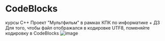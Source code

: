 # CodeBlocks
курсы C++
Проект "Мультфильм" в рамках КПК по информатике + ДЗ
Для того, чтобы файл отображался в кодировке UTF8, поменяйте кодировку в CodeBlocks 
![image](https://user-images.githubusercontent.com/45990809/115137466-bb424b80-a03f-11eb-972a-8c5f7dc88409.png)
